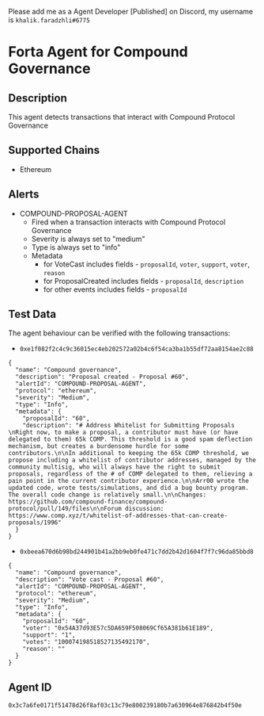 Please add me as a Agent Developer [Published] on Discord, my username is `khalik.faradzhli#6775`
# Forta Agent for Compound Governance

## Description

This agent detects transactions that interact with Compound Protocol Governance

## Supported Chains

- Ethereum

## Alerts

- COMPOUND-PROPOSAL-AGENT
  - Fired when a transaction interacts with Compound Protocol Governance
  - Severity is always set to "medium"
  - Type is always set to "info"
  - Metadata
    - for VoteCast includes fields - `proposalId`, `voter`, `support`, `voter`, `reason`
    - for ProposalCreated includes fields - `proposalId`, `description`
    - for other events includes fields - `proposalId`

## Test Data
The agent behaviour can be verified with the following transactions:

- `0xe1f082f2c4c9c36015ec4eb202572a02b4c6f54ca3ba1b55df72aa8154ae2c88`
```
{
  "name": "Compound governance",
  "description": "Proposal created - Proposal #60",
  "alertId": "COMPOUND-PROPOSAL-AGENT",
  "protocol": "ethereum",
  "severity": "Medium",
  "type": "Info",
  "metadata": {
    "proposalId": "60",
    "description": "# Address Whitelist for Submitting Proposals \nRight now, to make a proposal, a contributor must have (or have delegated to them) 65k COMP. This threshold is a good spam deflection mechanism, but creates a burdensome hurdle for some contributors.\n\nIn additional to keeping the 65k COMP threshold, we propose including a whitelist of contributor addresses, managed by the community multisig, who will always have the right to submit proposals, regardless of the # of COMP delegated to them, relieving a pain point in the current contributor experience.\n\nArr00 wrote the updated code, wrote tests/simulations, and did a bug bounty program. The overall code change is relatively small.\n\nChanges: https://github.com/compound-finance/compound-protocol/pull/149/files\n\nForum discussion: https://www.comp.xyz/t/whitelist-of-addresses-that-can-create-proposals/1996"
  }
}
```
- `0xbeea670d6b98bd244901b41a2bb9eb0fe471c7dd2b42d1604f7f7c96da85bbd8`
```
{
  "name": "Compound governance",
  "description": "Vote cast - Proposal #60",
  "alertId": "COMPOUND-PROPOSAL-AGENT",
  "protocol": "ethereum",
  "severity": "Medium",
  "type": "Info",
  "metadata": {
    "proposalId": "60",
    "voter": "0x54A37d93E57c5DA659F508069Cf65A381b61E189",
    "support": "1",
    "votes": "100074198518527135492170",
    "reason": ""
  }
}
```
## Agent ID
`0x3c7a6fe0171f51478d26f8af03c13c79e800239180b7a630964e876842b4f50e`
